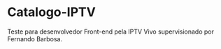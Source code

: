 # Catalogo-IPTV
Teste para desenvolvedor Front-end pela IPTV Vivo supervisionado por Fernando Barbosa.
